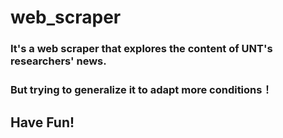 # web_scraper

### It's a web scraper that explores the content of UNT's researchers' news. 
### But trying to generalize it to adapt more conditions！
## Have Fun!
